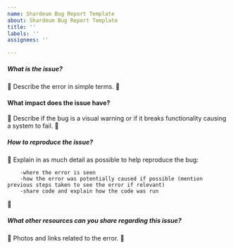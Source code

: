 ```yaml
---
name: Shardeum Bug Report Template
about: Shardeum Bug Report Template
title: ''
labels: ''
assignees: ''

---
```


##### What is the issue?

:red_circle:  Describe the error in simple terms. :red_circle: 
    
#### What impact does the issue have?

:red_circle: Describe if the bug is a visual warning or if it breaks functionality causing a system to fail. :red_circle: 

##### How to reproduce the issue? 

:red_circle: 
Explain in as much detail as possible to help reproduce the bug:
```
    -where the error is seen
    -how the error was potentially caused if possible (mention previous steps taken to see the error if relevant)
    -share code and explain how the code was run
```
:red_circle: 

##### What other resources can you share regarding this issue?

:red_circle: Photos and links related to the error. :red_circle: 
